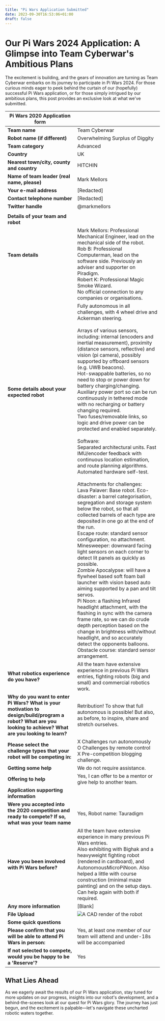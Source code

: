 ```yaml
---
title: "Pi Wars Application Submitted"
date: 2023-09-30T16:53:06+01:00
draft: false
---
```


# Our Pi Wars 2024 Application: A Glimpse into Team Cyberwar's Ambitious Plans #

The excitement is building, and the gears of innovation are turning as Team Cyberwar embarks on its journey to participate in Pi Wars 2024. For those curious minds eager to peek behind the curtain of our (hopefully) successful Pi Wars application, or for those simply intrigued by our ambitious plans, this post provides an exclusive look at what we've submitted.

| Pi Wars 2020 Application form                                 |                                                                                                        |
|---------------------------------------------------------------|--------------------------------------------------------------------------------------------------------|
| **Team name**                                                     | Team Cyberwar                                                                                          |
| **Robot name (if different)**                                     | Overwhelming Surplus of Diggity                                                                        |
| **Team category**                                                 | Advanced                                                                                               |
| **Country**                                                       | UK                                                                                                     |
| **Nearest town/city, county and country**                         | HITCHIN                                                                                                |
| **Name of team leader (real name, please)**                       | Mark Mellors                                                                                             |
| **Your e-mail address**                                           | [Redacted]                                                                                             |
| **Contact telephone number**                                      | [Redacted]                                                                                             |
| **Twitter handle**                                                | @markmellors                                                                                           |
|                                                               |                                                                                                        |
| **Details of your team and robot**                            |                                                                                                        |
| **Team details**<br><br><br><br>                             | Mark Mellors: Professional Mechanical Engineer, lead on the mechanical side of the robot.<br> Rob B: Professional Computerman, lead on the software side. Previously an adviser and supporter on Piradigm. <br> Robert K: Professional Magic Smoke Wizard.<br> No official connection to any companies or organisations. |
| **Some details about your expected robot**<br><br><br><br><br><br><br><br><br><br><br><br><br><br><br><br><br><br><br><br><br><br><br><br><br><br><br><br><br><br>| Fully autonomous in all challenges, with 4 wheel drive and Ackerman steering.<br><br> Arrays of various sensors, including: internal (encoders and inertial measurement), proximity (distance sensors, reflective) and vision (pi camera), possibly supported by offboard sensors (e.g. UWB beacons).<br>Hot-swappable batteries, so no need to stop or power down for battery charging/changing. Auxiliary power port so can be run continuously in tethered mode with no recharging or battery changing required.<br>Two fuses/removable links, so logic and drive power can be protected and enabled separately.<br><br> Software:<br> Separated architectural units. Fast IMU/encoder feedback with continuous location estimation, and route planning algorithms. Automated hardware self-test.<br><br>Attachments for challenges:<br> Lava Palaver: Base robot. Eco-disaster: a barrel categorisation, segregation and storage system below the robot, so that all collected barrels of each type are deposited in one go at the end of the run.<br> Escape route: standard sensor configuration, no attachment. Minesweeper: downward facing light sensors on each corner to detect lit panels as quickly as possible.<br> Zombie Apocalypse: will have a flywheel based soft foam ball launcher with vision based auto aiming supported by a pan and tilt servos.<br> Pi Noon: a flashing Infrared headlight attachment, with the flashing in sync with the camera frame rate, so we can do crude depth perception based on the change in brightness with/without headlight, and so accurately detect the opponents balloons.<br> Obstacle course: standard sensor arrangement. |
| **What robotics experience do you have?**                     | All the team have extensive experience in previous Pi Wars entries, fighting robots (big and small) and commercial robotics work. |
| **Why do you want to enter Pi Wars? What is your motivation to design/build/program a robot? What are you looking to achieve? What are you looking to learn?** | Retribution! To show that full autonomous is possible! But also, as before, to inspire, share and stretch ourselves. |
| **Please select the challenge types that your robot will be competing in:** |X Challenges run autonomously<br>O   Challenges by remote control<br>X Pre-competition blogging challenge.                                       |
| **Getting some help**                                         | We do not require assistance.                                                                         |
| **Offering to help**                                          | Yes, I can offer to be a mentor or give help to another team.                                          |
| **Application supporting information**                        |                                | 
|  **Were you accepted into the 2020 competition and ready to compete? If so, what was your team name** | Yes, Robot name: Tauradigm                                                    |
| **Have you been involved with Pi Wars before?**                               | All the team have extensive experience in many previous Pi Wars entries. <br> Also exhibiting with Bighak and a heavyweight fighting robot (rendered in cardboard), and AutonomousMicroPiNoon. Also helped a little with course construction (minimal maze painting) and on the setup days. Can help again with both if required. |                                                                            |
| **Any more information**                                                      | [Blank]                                                                     |
| **File Upload**                                                               | ![A CAD render of the robot](application_render.png "Application Render")                                                             |
| **Some quick questions**                                                  |                                                                              |
| **Please confirm that you will be able to attend Pi Wars in person:**          | Yes, at least one member of our team will attend and under-18s will be accompanied |
| **If not selected to compete, would you be happy to be a 'Reserve'?**         | Yes                                                                         |


## What Lies Ahead ##

As we eagerly await the results of our Pi Wars application, stay tuned for more updates on our progress, insights into our robot's development, and a behind-the-scenes look at our quest for Pi Wars glory. The journey has just begun, and the excitement is palpable—let's navigate these uncharted robotic waters together.